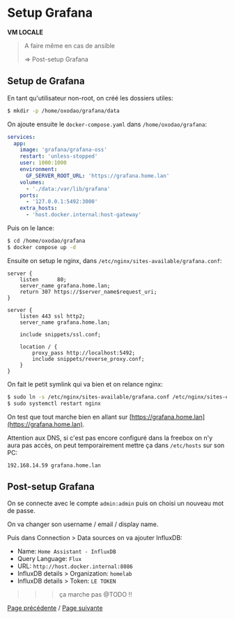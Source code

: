 # Setup Grafana

**VM LOCALE**

> A faire même en cas de ansible
>
> => Post-setup Grafana

## Setup de Grafana

En tant qu'utilisateur non-root, on créé les dossiers utiles:
```sh
$ mkdir -p /home/oxodao/grafana/data
```

On ajoute ensuite le `docker-compose.yaml` dans `/home/oxodao/grafana`:
```yaml
services:
  app:
    image: 'grafana/grafana-oss'
    restart: 'unless-stopped'
    user: 1000:1000
    environment:
      GF_SERVER_ROOT_URL: 'https://grafana.home.lan'
    volumes:
      - './data:/var/lib/grafana'
    ports:
      - '127.0.0.1:5492:3000'
    extra_hosts:
      - 'host.docker.internal:host-gateway'
```

Puis on le lance:
```sh
$ cd /home/oxodao/grafana
$ docker compose up -d
```

Ensuite on setup le nginx, dans `/etc/nginx/sites-available/grafana.conf`:
```
server {
    listen      80;
    server_name grafana.home.lan;
    return 307 https://$server_name$request_uri;
}

server {
    listen 443 ssl http2;
    server_name grafana.home.lan;

    include snippets/ssl.conf;

    location / {
        proxy_pass http://localhost:5492;
        include snippets/reverse_proxy.conf;
    }
}
```

On fait le petit symlink qui va bien et on relance nginx:
```sh
$ sudo ln -s /etc/nginx/sites-available/grafana.conf /etc/nginx/sites-enabled/grafana.conf
$ sudo systemctl restart nginx
```

On test que tout marche bien en allant sur [https://grafana.home.lan](https://grafana.home.lan).

Attention aux DNS, si c'est pas encore configuré dans la freebox on n'y aura pas accès, on peut temporairement mettre ça dans `/etc/hosts` sur son PC:
```
192.168.14.59 grafana.home.lan
```

## Post-setup Grafana

On se connecte avec le compte `admin:admin` puis on choisi un nouveau mot de passe.

On va changer son username / email / display name.

Puis dans Connection > Data sources on va ajouter InfluxDB:
- Name: `Home Assistant - InfluxDB`
- Query Language: `Flux`
- URL: `http://host.docker.internal:8086`
- InfluxDB details > Organization: `homelab`
- InfluxDB details > Token: `LE TOKEN`

>>> ça marche pas @TODO !!

[Page précédente](setup_ha.md) / [Page suivante](setup_vpn.md)